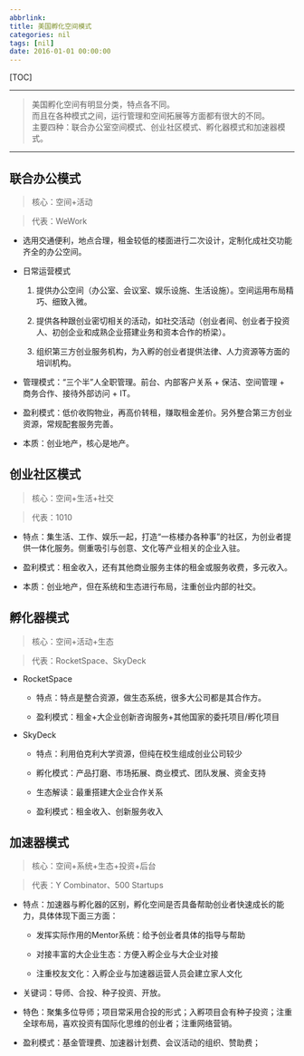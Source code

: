 ```yaml
---
abbrlink: 
title: 美国孵化空间模式
categories: nil
tags: [nil]
date: 2016-01-01 00:00:00
---
```


[TOC]
<!-- toc -->

---

> 美国孵化空间有明显分类，特点各不同。    
> 而且在各种模式之间，运行管理和空间拓展等方面都有很大的不同。    
> 主要四种：联合办公室空间模式、创业社区模式、孵化器模式和加速器模式。    

---    



## 联合办公模式    

> 核心：空间+活动        

> 代表：WeWork    



- 选用交通便利，地点合理，租金较低的楼面进行二次设计，定制化成社交功能齐全的办公空间。    

- 日常运营模式    

	1. 提供办公空间（办公室、会议室、娱乐设施、生活设施）。空间运用布局精巧、细致入微。       

	2. 提供各种跟创业密切相关的活动，如社交活动（创业者间、创业者于投资人、初创企业和成熟企业搭建业务和资本合作的桥梁）。    

	3. 组织第三方创业服务机构，为入孵的创业者提供法律、人力资源等方面的培训机构。    

- 管理模式：“三个半”人全职管理。前台、内部客户关系 + 保洁、空间管理 + 商务合作、接待外部访问 + IT。    

- 盈利模式：低价收购物业，再高价转租，赚取租金差价。另外整合第三方创业资源，常规配套服务完善。            

- 本质：创业地产，核心是地产。    



## 创业社区模式    

> 核心：空间+生活+社交    

> 代表：1010    



- 特点：集生活、工作、娱乐一起，打造“一栋楼办各种事”的社区，为创业者提供一体化服务。侧重吸引与创意、文化等产业相关的企业入驻。    

- 盈利模式：租金收入，还有其他商业服务主体的租金或服务收费，多元收入。

- 本质：创业地产，但在系统和生态进行布局，注重创业内部的社交。    



## 孵化器模式    

> 核心：空间+活动+生态    

> 代表：RocketSpace、SkyDeck    



- RocketSpace    

	- 特点：特点是整合资源，做生态系统，很多大公司都是其合作方。    

	- 盈利模式：租金+大企业创新咨询服务+其他国家的委托项目/孵化项目    

- SkyDeck    

	- 特点：利用伯克利大学资源，但纯在校生组成创业公司较少    

	- 孵化模式：产品打磨、市场拓展、商业模式、团队发展、资金支持    

	- 生态解读：最重搭建大企业合作关系    

	- 盈利模式：租金收入、创新服务收入    



## 加速器模式    

> 核心：空间+系统+生态+投资+后台    

> 代表：Y Combinator、500 Startups    



- 特点：加速器与孵化器的区别，孵化空间是否具备帮助创业者快速成长的能力，具体体现下面三方面：

	- 发挥实际作用的Mentor系统：给予创业者具体的指导与帮助    

	- 对接丰富的大企业生态：方便入孵企业与大企业对接    

	- 注重校友文化：入孵企业与加速器运营人员会建立家人文化    

- 关键词：导师、合投、种子投资、开放。    

- 特色：聚集多位导师；项目常采用合投的形式；入孵项目会有种子投资；注重全球布局，喜欢投资有国际化思维的创业者；注重网络营销。    

- 盈利模式：基金管理费、加速器计划费、会议活动的组织、赞助费；
